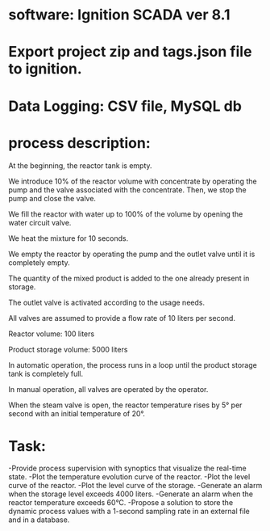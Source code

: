 # software: Ignition SCADA ver 8.1

# Export project zip and tags.json file to ignition.
# Data Logging: CSV file, MySQL db
# process description:
At the beginning, the reactor tank is empty.

We introduce 10% of the reactor volume with concentrate by operating the pump and the valve associated with the concentrate. Then, we stop the pump and close the valve.

We fill the reactor with water up to 100% of the volume by opening the water circuit valve.

We heat the mixture for 10 seconds.

We empty the reactor by operating the pump and the outlet valve until it is completely empty.

The quantity of the mixed product is added to the one already present in storage.

The outlet valve is activated according to the usage needs.

All valves are assumed to provide a flow rate of 10 liters per second.

Reactor volume: 100 liters

Product storage volume: 5000 liters

In automatic operation, the process runs in a loop until the product storage tank is completely full.

In manual operation, all valves are operated by the operator.

When the steam valve is open, the reactor temperature rises by 5° per second with an initial temperature of 20°.
# Task:
-Provide process supervision with synoptics that visualize the real-time state.
-Plot the temperature evolution curve of the reactor.
-Plot the level curve of the reactor.
-Plot the level curve of the storage.
-Generate an alarm when the storage level exceeds 4000 liters.
-Generate an alarm when the reactor temperature exceeds 60°C.
-Propose a solution to store the dynamic process values with a 1-second sampling rate in an external file and in a database.






